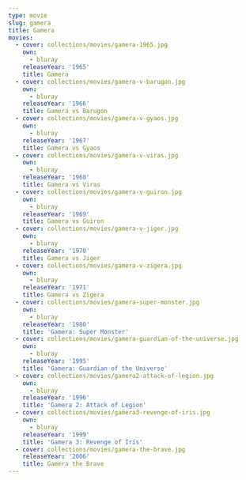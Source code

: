 ```yaml
---
type: movie
slug: gamera
title: Gamera
movies:
  - cover: collections/movies/gamera-1965.jpg
    own:
      - bluray
    releaseYear: '1965'
    title: Gamera
  - cover: collections/movies/gamera-v-barugon.jpg
    own:
      - bluray
    releaseYear: '1966'
    title: Gamera vs Barugon
  - cover: collections/movies/gamera-v-gyaos.jpg
    own:
      - bluray
    releaseYear: '1967'
    title: Gamera vs Gyaos
  - cover: collections/movies/gamera-v-viras.jpg
    own:
      - bluray
    releaseYear: '1968'
    title: Gamera vs Viras
  - cover: collections/movies/gamera-v-guiron.jpg
    own:
      - bluray
    releaseYear: '1969'
    title: Gamera vs Guiron
  - cover: collections/movies/gamera-v-jiger.jpg
    own:
      - bluray
    releaseYear: '1970'
    title: Gamera vs Jiger
  - cover: collections/movies/gamera-v-zigera.jpg
    own:
      - bluray
    releaseYear: '1971'
    title: Gamera vs Zigera
  - cover: collections/movies/gamera-super-monster.jpg
    own:
      - bluray
    releaseYear: '1980'
    title: 'Gamera: Super Monster'
  - cover: collections/movies/gamera-guardian-of-the-universe.jpg
    own:
      - bluray
    releaseYear: '1995'
    title: 'Gamera: Guardian of the Universe'
  - cover: collections/movies/gamera2-attack-of-legion.jpg
    own:
      - bluray
    releaseYear: '1996'
    title: 'Gamera 2: Attack of Legion'
  - cover: collections/movies/gamera3-revenge-of-iris.jpg
    own:
      - bluray
    releaseYear: '1999'
    title: 'Gamera 3: Revenge of Iris'
  - cover: collections/movies/gamera-the-brave.jpg
    releaseYear: '2006'
    title: Gamera the Brave
---
```


